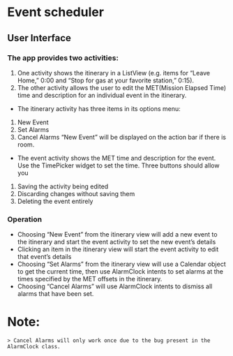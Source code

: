 # Event scheduler

## User Interface
### The app provides two activities:

1. One activity shows the itinerary in a ListView (e.g. items for “Leave Home,” 0:00 and “Stop for gas at your favorite station,” 0:15).
2. The other activity allows the user to edit the MET(Mission Elapsed Time) time and description for an individual event in the itinerary.
* The itinerary activity has three items in its options menu:
1. New Event
2. Set Alarms
3. Cancel Alarms
“New Event” will be displayed on the action bar if there is room.
* The event activity shows the MET time and description for the event. Use the TimePicker widget to set the time. Three buttons should allow you 
1. Saving the activity being edited
2. Discarding changes without saving them
3. Deleting the event entirely

### Operation
* Choosing “New Event” from the itinerary view will add a new event to the itinerary and start the event activity to set the new event’s details
* Clicking an item in the itinerary view will start the event activity to edit that event’s details
* Choosing “Set Alarms” from the itinerary view will use a Calendar object to get the current time, then use AlarmClock intents to set alarms at the times specified by the MET offsets in the itinerary.
* Choosing “Cancel Alarms” will use AlarmClock intents to dismiss all alarms that have been set.



# Note:
	> Cancel Alarms will only work once due to the bug present in the AlarmClock class.
